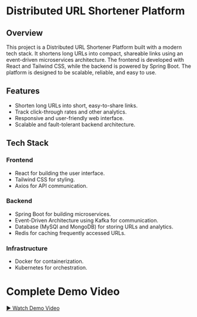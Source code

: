 # Distributed URL Shortener Platform

## Overview

This project is a Distributed URL Shortener Platform built with a modern tech stack. It shortens long URLs into compact, shareable links using an event-driven microservices architecture. The frontend is developed with React and Tailwind CSS, while the backend is powered by Spring Boot. The platform is designed to be scalable, reliable, and easy to use.

## Features

- Shorten long URLs into short, easy-to-share links.
- Track click-through rates and other analytics.
- Responsive and user-friendly web interface.
- Scalable and fault-tolerant backend architecture.

## Tech Stack

### Frontend

- React for building the user interface.
- Tailwind CSS for styling.
- Axios for API communication.

### Backend

- Spring Boot for building microservices.
- Event-Driven Architecture using Kafka for communication.
- Database (MySQl and MongoDB) for storing URLs and analytics.
- Redis for caching frequently accessed URLs.

### Infrastructure

- Docker for containerization.
- Kubernetes for orchestration.


<h1>Complete Demo Video</h1>

[▶️ Watch Demo Video](https://github.com/user-attachments/assets/765b18fd-ed9e-4abf-b8a7-af8608afe6e6)